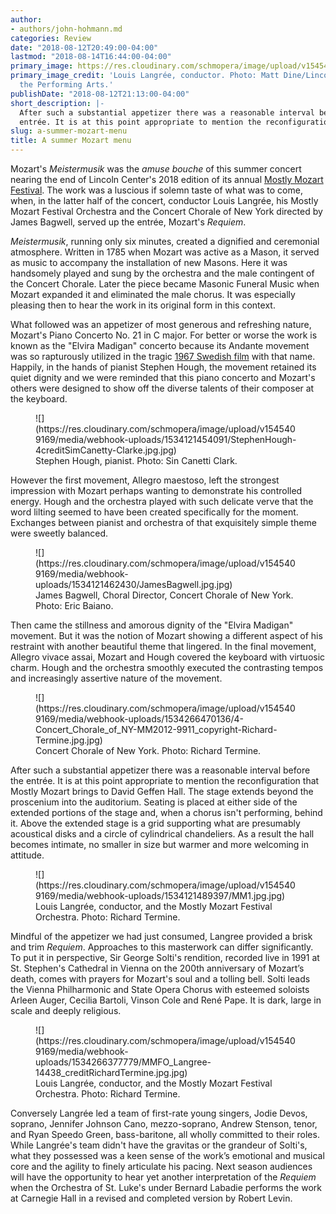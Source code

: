 ```yaml
---
author:
- authors/john-hohmann.md
categories: Review
date: "2018-08-12T20:49:00-04:00"
lastmod: "2018-08-14T16:44:00-04:00"
primary_image: https://res.cloudinary.com/schmopera/image/upload/v1545409169/media/webhook-uploads/1534121631629/Langree-13768_creditMattDine_LincolnCenterforthePerformingArts.jpg.jpg
primary_image_credit: 'Louis Langrée, conductor. Photo: Matt Dine/Lincoln Center for
  the Performing Arts.'
publishDate: "2018-08-12T21:13:00-04:00"
short_description: |-
  After such a substantial appetizer there was a reasonable interval before the
  entrée. It is at this point appropriate to mention the reconfiguration that Mostly Mozart brings to David Geffen Hall. The stage extends beyond the proscenium into the auditorium. Seating is placed at either side of the extended portions of the stage and, when a chorus isn&#039;t performing, behind it.
slug: a-summer-mozart-menu
title: A summer Mozart menu
---
```


Mozart's *Meistermusik* was the *amuse bouche* of this summer concert nearing
the end of Lincoln Center's 2018 edition of its annual [Mostly Mozart Festival](http://www.lincolncenter.org/mostly-mozart-festival). The work was a luscious if solemn taste of what was to come, when, in the latter half of the concert, conductor Louis Langrée, his Mostly Mozart Festival Orchestra and the Concert Chorale of New York directed by James Bagwell, served up the entrée, Mozart's *Requiem*.

*Meistermusik*, running only six minutes, created a dignified and ceremonial atmosphere. Written in 1785 when Mozart was active as a Mason, it served as music to accompany the installation of new Masons. Here it was handsomely played and sung by the orchestra and the male contingent of the Concert Chorale. Later the piece became Masonic Funeral Music when Mozart expanded it and eliminated the male chorus. It was especially pleasing then to hear the work in its original form in this context.

What followed was an appetizer of most generous and refreshing nature, Mozart's Piano Concerto No. 21 in C major. For better or worse the work is known as the "Elvira Madigan" concerto because its Andante movement was so rapturously utilized in the tragic [1967 Swedish film](https://en.wikipedia.org/wiki/Elvira_Madigan_(1967_film)) with that name. Happily, in the hands of pianist Stephen Hough, the movement retained its quiet dignity and we were reminded that this piano concerto and Mozart's others were designed to show off the diverse talents of their composer at the keyboard.

<figure data-type="image">![](https://res.cloudinary.com/schmopera/image/upload/v1545409169/media/webhook-uploads/1534121454091/StephenHough-4creditSimCanetty-Clarke.jpg.jpg)
<figcaption>Stephen Hough, pianist. Photo: Sin Canetti Clark.</figcaption>
</figure>

However the first movement, Allegro maestoso, left the strongest impression with Mozart perhaps wanting to demonstrate his controlled energy. Hough and the orchestra played with such delicate verve that the word lilting seemed to have been created specifically for the moment. Exchanges between pianist and orchestra of that exquisitely simple theme were sweetly balanced.

<figure data-type="image">![](https://res.cloudinary.com/schmopera/image/upload/v1545409169/media/webhook-uploads/1534121462430/JamesBagwell.jpg.jpg)
<figcaption>James Bagwell, Choral Director, Concert Chorale of New York. Photo: Eric Baiano.</figcaption>
</figure>

Then came the stillness and amorous dignity of the "Elvira Madigan" movement. But it was the notion of Mozart showing a different aspect of his restraint with another beautiful theme that lingered. In the final movement, Allegro vivace assai, Mozart and Hough covered the keyboard with virtuosic charm. Hough and the orchestra smoothly executed the contrasting tempos and increasingly assertive nature of the movement.

<figure data-type="image">![](https://res.cloudinary.com/schmopera/image/upload/v1545409169/media/webhook-uploads/1534266470136/4-Concert_Chorale_of_NY-MM2012-9911_copyright-Richard-Termine.jpg.jpg)
<figcaption>Concert Chorale of New York. Photo: Richard Termine.</figcaption>
</figure>

After such a substantial appetizer there was a reasonable interval before the entrée. It is at this point appropriate to mention the reconfiguration that Mostly Mozart brings to David Geffen Hall. The stage extends beyond the proscenium into the auditorium. Seating is placed at either side of the extended portions of the stage and, when a chorus isn't performing, behind it. Above the extended stage is a grid supporting what are presumably acoustical disks and a circle of cylindrical chandeliers. As a result the hall becomes intimate, no smaller in size but warmer and more welcoming in attitude.

<figure data-type="image">![](https://res.cloudinary.com/schmopera/image/upload/v1545409169/media/webhook-uploads/1534121489397/MM1.jpg.jpg)
<figcaption>Louis Langrée, conductor, and the Mostly Mozart Festival Orchestra. Photo: Richard Termine.</figcaption>
</figure>

Mindful of the appetizer we had just consumed, Langree provided a brisk and trim *Requiem*. Approaches to this masterwork can differ significantly. To put it in perspective, Sir George Solti's rendition, recorded live in 1991 at St. Stephen's Cathedral in Vienna on the 200th anniversary of Mozart’s death, comes with prayers for Mozart's soul and a tolling bell. Solti leads the Vienna Philharmonic and State Opera Chorus with esteemed soloists Arleen Auger, Cecilia Bartoli, Vinson Cole and René Pape. It is dark, large in scale and deeply religious.

<figure data-type="image">![](https://res.cloudinary.com/schmopera/image/upload/v1545409169/media/webhook-uploads/1534266377779/MMFO_Langree-14438_creditRichardTermine.jpg.jpg)
<figcaption>Louis Langrée, conductor, and the Mostly Mozart Festival Orchestra. Photo: Richard Termine.</figcaption>
</figure>

Conversely Langrée led a team of first-rate young singers, Jodie Devos, soprano, Jennifer Johnson Cano, mezzo-soprano, Andrew Stenson, tenor, and Ryan Speedo Green, bass-baritone, all wholly committed to their roles. While Langrée's team didn't have the gravitas or the grandeur of Solti's, what they possessed was a keen sense of the work’s emotional and musical core and the agility to finely articulate his pacing. Next season audiences will have the opportunity to hear yet another interpretation of the *Requiem* when the Orchestra of St. Luke's under Bernard Labadie performs the work at Carnegie Hall in a revised and completed version by Robert Levin.


